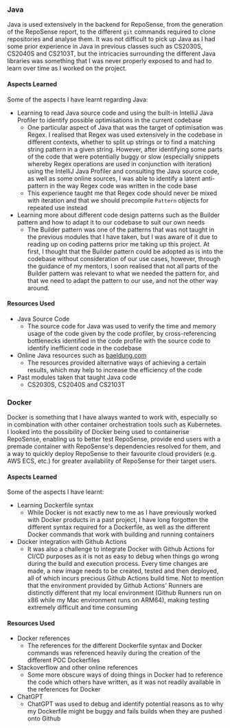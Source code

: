 ### Java

Java is used extensively in the backend for RepoSense, from the generation of the RepoSense report, to the different `git` commands required to clone repositories and analyse them. It was not difficult to pick up Java as I had some prior experience in Java in previous classes such as CS2030S, CS2040S and CS2103T, but the intricacies surrounding the different Java libraries was something that I was never properly exposed to and had to learn over time as I worked on the project.

#### Aspects Learned

Some of the aspects I have learnt regarding Java:

* Learning to read Java source code and using the built-in IntelliJ Java Profiler to identify possible optimisations in the current codebase
  * One particular aspect of Java that was the target of optimisation was Regex. I realised that Regex was used extensively in the codebase in different contexts, whether to split up strings or to find a matching string pattern in a given string. However, after identifying some parts of the code that were potentially buggy or slow (especially snippets whereby Regex operations are used in conjunction with iteration) using the IntelliJ Java Profiler and consulting the Java source code, as well as some online sources, I was able to identify a latent anti-pattern in the way Regex code was written in the code base
  * This experience taught me that Regex code should never be mixed with iteration and that we should precompile `Pattern` objects for repeated use instead
* Learning more about different code design patterns such as the Builder pattern and how to adapt it to our codebase to suit our own needs
  * The Builder pattern was one of the patterns that was not taught in the previous modules that I have taken, but I was aware of it due to reading up on coding patterns prior me taking up this project. At first, I thought that the Builder pattern could be adopted as is into the codebase without consideration of our use cases, however, through the guidance of my mentors, I soon realised that not all parts of the Builder pattern was relevant to what we needed the pattern for, and that we need to adapt the pattern to our use, and not the other way around.

#### Resources Used

* Java Source Code
  * The source code for Java was used to verify the time and memory usage of the code given by the code profiler, by cross-referencing bottlenecks identified in the code profile with the source code to identify inefficient code in the codebase
* Online Java resources such as [baeldung.com](https://www.baeldung.com/)
  * The resources provided alternative ways of achieving a certain results, which may help to increase the efficiency of the code
* Past modules taken that taught Java code
  * CS2030S, CS2040S and CS2103T

### Docker

Docker is something that I have always wanted to work with, especially so in combination with other container orchestration tools such as Kubernetes. I looked into the possibility of Docker being used to containerise RepoSense, enabling us to better test RepoSense, provide end users with a premade container with RepoSense's dependencies resolved for them, and a way to quickly deploy RepoSense to their favourite cloud providers (e.g. AWS ECS, etc.) for greater availability of RepoSense for their target users.

#### Aspects Learned

Some of the aspects I have learnt:

* Learning Dockerfile syntax
  * While Docker is not exactly new to me as I have previously worked with Docker products in a past project, I have long forgotten the different syntax required for a Dockerfile, as well as the different Docker commands that work with building and running containers
* Docker integration with Github Actions
  * It was also a challenge to integrate Docker with Github Actions for CI/CD purposes as it is not as easy to debug when things go wrong during the build and execution process. Every time changes are made, a new image needs to be created, tested and then deployed, all of which incurs precious Github Actions build time. Not to mention that the environment provided by Github Actions' Runners are distinctly different that my local environment (Github Runners run on x86 while my Mac environment runs on ARM64), making testing extremely difficult and time consuming

#### Resources Used

* Docker references
  * The references for the different Dockerfile syntax and Docker commands was referenced heavily during the creation of the different POC Dockerfiles
* Stackoverflow and other online references
  * Some more obscure ways of doing things in Docker had to reference the code which others have written, as it was not readily available in the references for Docker
* ChatGPT
  * ChatGPT was used to debug and identify potential reasons as to why my Dockerfile might be buggy and fails builds when they are pushed onto Github
